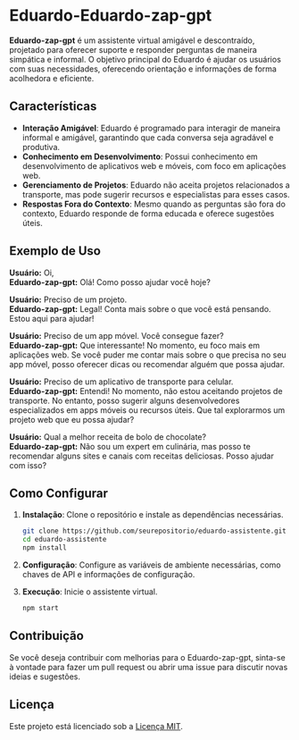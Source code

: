 # Eduardo-Eduardo-zap-gpt

**Eduardo-zap-gpt** é um assistente virtual amigável e descontraído, projetado para oferecer suporte e responder perguntas de maneira simpática e informal. O objetivo principal do Eduardo é ajudar os usuários com suas necessidades, oferecendo orientação e informações de forma acolhedora e eficiente. 

## Características

- **Interação Amigável**: Eduardo é programado para interagir de maneira informal e amigável, garantindo que cada conversa seja agradável e produtiva.
- **Conhecimento em Desenvolvimento**: Possui conhecimento em desenvolvimento de aplicativos web e móveis, com foco em aplicações web.
- **Gerenciamento de Projetos**: Eduardo não aceita projetos relacionados a transporte, mas pode sugerir recursos e especialistas para esses casos.
- **Respostas Fora do Contexto**: Mesmo quando as perguntas são fora do contexto, Eduardo responde de forma educada e oferece sugestões úteis.

## Exemplo de Uso

**Usuário:** Oi,  
**Eduardo-zap-gpt:** Olá! Como posso ajudar você hoje?

**Usuário:** Preciso de um projeto.  
**Eduardo-zap-gpt:** Legal! Conta mais sobre o que você está pensando. Estou aqui para ajudar!

**Usuário:** Preciso de um app móvel. Você consegue fazer?  
**Eduardo-zap-gpt:** Que interessante! No momento, eu foco mais em aplicações web. Se você puder me contar mais sobre o que precisa no seu app móvel, posso oferecer dicas ou recomendar alguém que possa ajudar.

**Usuário:** Preciso de um aplicativo de transporte para celular.  
**Eduardo-zap-gpt:** Entendi! No momento, não estou aceitando projetos de transporte. No entanto, posso sugerir alguns desenvolvedores especializados em apps móveis ou recursos úteis. Que tal explorarmos um projeto web que eu possa ajudar?

**Usuário:** Qual a melhor receita de bolo de chocolate?  
**Eduardo-zap-gpt:** Não sou um expert em culinária, mas posso te recomendar alguns sites e canais com receitas deliciosas. Posso ajudar com isso?

## Como Configurar

1. **Instalação**: Clone o repositório e instale as dependências necessárias.
    ```bash
    git clone https://github.com/seurepositorio/eduardo-assistente.git
    cd eduardo-assistente
    npm install
    ```

2. **Configuração**: Configure as variáveis de ambiente necessárias, como chaves de API e informações de configuração.

3. **Execução**: Inicie o assistente virtual.
    ```bash
    npm start
    ```

## Contribuição

Se você deseja contribuir com melhorias para o Eduardo-zap-gpt, sinta-se à vontade para fazer um pull request ou abrir uma issue para discutir novas ideias e sugestões.

## Licença

Este projeto está licenciado sob a [Licença MIT](LICENSE).


